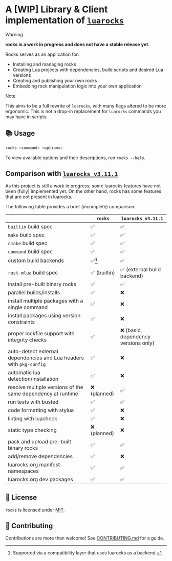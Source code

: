 # A [WIP] Library & Client implementation of [`luarocks`](https://github.com/luarocks/luarocks)

> [!WARNING]
>
> **rocks is a work in progress
> and does not have a stable release yet.**

Rocks serves as an application for:
- Installing and managing rocks
- Creating Lua projects with dependencies, build scripts and desired Lua versions
- Creating and publishing your own rocks
- Embedding rock manipulation logic into your own application

> [!NOTE]
>
> This aims to be a full rewrite of `luarocks`, with many flags altered to be more
> ergonomic. This is not a drop-in replacement for `luarocks` commands you may have in scripts.

## :books: Usage

```sh
rocks <command> <options>
```

To view available options and their descriptions, run `rocks --help`.

## Comparison with [`luarocks v3.11.1`](https://github.com/luarocks/luarocks)

As this project is still a work in progress, some luarocks features
have not been (fully) implemented yet.
On the other hand, rocks has some features that are not present in luarocks.

The following table provides a brief (incomplete) comparison:

|                                                                       | `rocks`                      | `luarocks v3.11.1` |
| ---                                                                   | ---                          | ---                |
| `builtin` build spec                                                  | :white_check_mark:           | :white_check_mark: |
| `make` build spec                                                     | :white_check_mark:           | :white_check_mark: |
| `cmake` build spec                                                    | :white_check_mark:           | :white_check_mark: |
| `command` build spec                                                  | :white_check_mark:           | :white_check_mark: |
| custom build backends                                                 | :white_check_mark:[^1]       | :white_check_mark: |
| `rust-mlua` build spec                                                | :white_check_mark: (builtin) | :white_check_mark: (external build backend) |
| install pre-built binary rocks                                        | :white_check_mark:           | :white_check_mark: |
| parallel builds/installs                                              | :white_check_mark:           | :x:                |
| install multiple packages with a single command                       | :white_check_mark:           | :x:                |
| install packages using version constraints                            | :white_check_mark:           | :x:                |
| proper lockfile support with integrity checks                         | :white_check_mark:           | :x: (basic, dependency versions only) |
| auto-detect external dependencies and Lua headers with `pkg-config`   | :white_check_mark:           | :x:                |
| automatic lua detection/installation                                  | :white_check_mark:           | :x:                |
| resolve multiple versions of the same dependency at runtime           | :x: (planned)                | :white_check_mark: |
| run tests with busted                                                 | :white_check_mark:           | :white_check_mark: |
| code formatting with stylua                                           | :white_check_mark:           | :x:                |
| linting with luacheck                                                 | :white_check_mark:           | :x:                |
| static type checking                                                  | :x: (planned)                | :x:                |
| pack and upload pre-built binary rocks                                | :white_check_mark:           | :white_check_mark: |
| add/remove dependencies                                               | :white_check_mark:           | :x:                |
| luarocks.org manifest namespaces                                      | :white_check_mark:           | :white_check_mark: |
| luarocks.org dev packages                                             | :white_check_mark:           | :white_check_mark: |

[^1]: Supported via a compatibility layer that uses luarocks as a backend.

## :book: License

`rocks` is licensed under [MIT](./LICENSE).

## :green_heart: Contributing

Contributions are more than welcome!
See [CONTRIBUTING.md](./CONTRIBUTING.md) for a guide.
